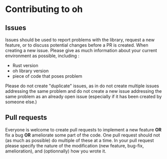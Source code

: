 # Contributing to oh

## Issues
Issues should be used to report problems with the library, request a new feature, or to discuss potential changes before a PR is created.
When creating a new issue. Please give as much information about your current environment as possible, including :
- Rust version
- oh library version
- piece of code that poses problem

Please do not create "duplicate" issues, as in do not create multiple issues addressing the same problem and do not create a new issue addressing the same problem as an already open issue (especially if it has been created by someone else.)

## Pull requests
Everyone is welcome to create pull requests to implement a new feature **OR** fix a bug **OR** ameliorate some part of the code. One pull request should not (as much as possible) do multiple of these at a time.
In your pull request please specify the nature of the modification (new feature, bug-fix, amelioration), and (optionnally) how you wrote it.